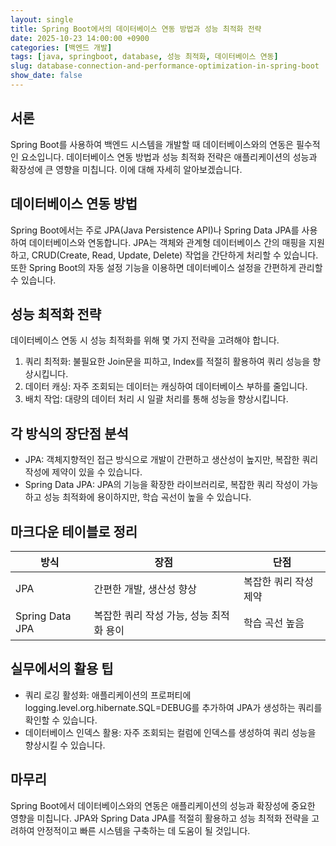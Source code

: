 ```yaml
---
layout: single
title: Spring Boot에서의 데이터베이스 연동 방법과 성능 최적화 전략
date: 2025-10-23 14:00:00 +0900
categories: [백엔드 개발]
tags: [java, springboot, database, 성능 최적화, 데이터베이스 연동]
slug: database-connection-and-performance-optimization-in-spring-boot
show_date: false
---
```


## 서론
Spring Boot를 사용하여 백엔드 시스템을 개발할 때 데이터베이스와의 연동은 필수적인 요소입니다. 데이터베이스 연동 방법과 성능 최적화 전략은 애플리케이션의 성능과 확장성에 큰 영향을 미칩니다. 이에 대해 자세히 알아보겠습니다.

## 데이터베이스 연동 방법
Spring Boot에서는 주로 JPA(Java Persistence API)나 Spring Data JPA를 사용하여 데이터베이스와 연동합니다. JPA는 객체와 관계형 데이터베이스 간의 매핑을 지원하고, CRUD(Create, Read, Update, Delete) 작업을 간단하게 처리할 수 있습니다. 또한 Spring Boot의 자동 설정 기능을 이용하면 데이터베이스 설정을 간편하게 관리할 수 있습니다.

## 성능 최적화 전략
데이터베이스 연동 시 성능 최적화를 위해 몇 가지 전략을 고려해야 합니다. 
1. 쿼리 최적화: 불필요한 Join문을 피하고, Index를 적절히 활용하여 쿼리 성능을 향상시킵니다.
2. 데이터 캐싱: 자주 조회되는 데이터는 캐싱하여 데이터베이스 부하를 줄입니다.
3. 배치 작업: 대량의 데이터 처리 시 일괄 처리를 통해 성능을 향상시킵니다.

## 각 방식의 장단점 분석
- JPA: 객체지향적인 접근 방식으로 개발이 간편하고 생산성이 높지만, 복잡한 쿼리 작성에 제약이 있을 수 있습니다.
- Spring Data JPA: JPA의 기능을 확장한 라이브러리로, 복잡한 쿼리 작성이 가능하고 성능 최적화에 용이하지만, 학습 곡선이 높을 수 있습니다.

## 마크다운 테이블로 정리
| 방식       | 장점                               | 단점                                |
|------------|------------------------------------|-------------------------------------|
| JPA        | 간편한 개발, 생산성 향상          | 복잡한 쿼리 작성 제약              |
| Spring Data JPA | 복잡한 쿼리 작성 가능, 성능 최적화 용이 | 학습 곡선 높음                    |

## 실무에서의 활용 팁
- 쿼리 로깅 활성화: 애플리케이션의 프로퍼티에 logging.level.org.hibernate.SQL=DEBUG를 추가하여 JPA가 생성하는 쿼리를 확인할 수 있습니다.
- 데이터베이스 인덱스 활용: 자주 조회되는 컬럼에 인덱스를 생성하여 쿼리 성능을 향상시킬 수 있습니다.

## 마무리
Spring Boot에서 데이터베이스와의 연동은 애플리케이션의 성능과 확장성에 중요한 영향을 미칩니다. JPA와 Spring Data JPA를 적절히 활용하고 성능 최적화 전략을 고려하여 안정적이고 빠른 시스템을 구축하는 데 도움이 될 것입니다.